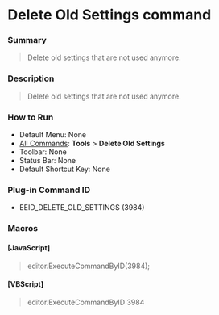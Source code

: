 # Delete Old Settings command

### Summary

> Delete old settings that are not used anymore.

### Description

> Delete old settings that are not used anymore.

### How to Run

- Default Menu: None
- [All Commands](all_commands): **Tools**
\> **Delete Old Settings**
- Toolbar: None
- Status Bar: None
- Default Shortcut Key: None

### Plug-in Command ID

- EEID\_DELETE\_OLD\_SETTINGS (3984)

### Macros

#### \[JavaScript\]

> editor.ExecuteCommandByID(3984);

#### \[VBScript\]

> editor.ExecuteCommandByID 3984
